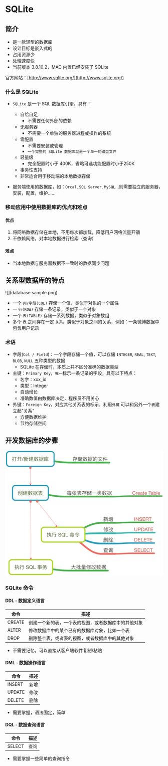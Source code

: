 # SQLite

## 简介

* 是一款轻型的数据库
* 设计目标是嵌入式的
* 占用资源少
* 处理速度快
* 当前版本 3.8.10.2，MAC 内置已经安装了 SQLite

官方网站：[http://www.sqlite.org/](http://www.sqlite.org/)

### 什么是 SQLite

* `SQLite` 是一个 SQL 数据库引擎，具有：

  * 自给自足
    * 不需要任何外部的依赖
  * 无服务器
    * 不需要一个单独的服务器进程或操作的系统
  * 零配置
    * 不需要安装或管理
    * `一个完整的 SQLite 数据库就是一个单一的磁盘文件`
  * 轻量级
    * 完全配置时小于 400K，省略可选功能配置时小于250K
  * 事务性支持
  * 非常适合用于移动端的本地数据存储

* 服务端使用的数据库，如：`Orcal`, `SQL Server`, `MySQL`...则需要独立的服务器，安装，配置，维护……

### 移动应用中使用数据库的优点和难点

#### 优点

1. 将网络数据存储在本地，不用每次都加载，降低用户网络流量开销
2. 不依赖网络，对本地数据进行检索（查询）

#### 难点

* 当本地数据与服务器数据不一致时的数据同步问题

## 关系型数据库的特点

![](database sample.png)

* 一个 `列/字段(COL)` 存储一个值，类似于对象的一个属性
* 一 `行(ROW)` 存储一条记录，类似于一个对象
* 一个 `表(TABLE)` 存储一系列数据，类似于对象数组
* 多个 `表` 之间存在一定 `关系`，类似于对象之间的关系，例如：一条微博数据中包含用户记录

### 术语

* 字段\(`Col / Field`\)：一个字段存储一个值，可以存储 `INTEGER`, `REAL`, `TEXT`, `BLOB`, `NULL` 五种类型的数据
  * SQLite 在存储时，本质上并不区分准确的数据类型
* 主键：`Primary Key`，`唯一`标示一条记录的字段，具有以下特点：
  * 名字：xxx\_id
  * 类型：Integer
  * 自动增长
  * 准确数值由数据库决定，程序员不用关心
* 外键：`Foreign Key`，对应其他关系表的标示，利用`外键` 可以和另外一个`表`建立起"关系"
  * 方便数据维护
  * 节约存储空间

## 开发数据库的步骤

![](开发数据库的步骤.png)

### SQLite 命令

#### DDL - 数据定义语言

| 命令 | 描述 |
| --- | --- |
| CREATE | 创建一个新的表，一个表的视图，或者数据库中的其他对象 |
| ALTER | 修改数据库中的某个已有的数据库对象，比如一个表 |
| DROP | 删除整个表，或者表的视图，或者数据库中的其他对象 |

* 不需要记忆，可以直接从客户端软件复制/粘贴

#### DML - 数据操作语言

| 命令 | 描述 |
| --- | --- |
| INSERT | 新增 |
| UPDATE | 修改 |
| DELETE | 删除 |

* 需要掌握，语法固定，简单

#### DQL - 数据查询语言

| 命令 | 描述 |
| --- | --- |
| SELECT | 查询 |

* 需要掌握一些简单的查询指令



